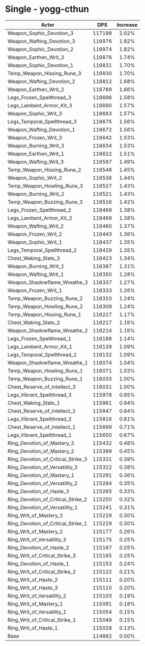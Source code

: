 # Single - yogg-cthun
| Actor | DPS | Increase |
|---|:---:|:---:|
|Weapon_Sophic_Devotion_3|117198|2.02%|
|Weapon_Wafting_Devotion_3|116976|1.82%|
|Weapon_Sophic_Devotion_2|116974|1.82%|
|Weapon_Earthen_Writ_3|116876|1.74%|
|Weapon_Sophic_Devotion_1|116831|1.70%|
|Temp_Weapon_Hissing_Rune_3|116830|1.70%|
|Weapon_Wafting_Devotion_2|116812|1.68%|
|Weapon_Earthen_Writ_2|116789|1.66%|
|Legs_Frozen_Spellthread_3|116696|1.58%|
|Legs_Lambent_Armor_Kit_3|116690|1.57%|
|Weapon_Sophic_Writ_3|116683|1.57%|
|Legs_Temporal_Spellthread_3|116675|1.56%|
|Weapon_Wafting_Devotion_1|116672|1.56%|
|Weapon_Frozen_Writ_3|116642|1.53%|
|Weapon_Burning_Writ_3|116634|1.53%|
|Weapon_Earthen_Writ_1|116622|1.51%|
|Weapon_Wafting_Writ_3|116597|1.49%|
|Temp_Weapon_Hissing_Rune_2|116548|1.45%|
|Weapon_Sophic_Writ_2|116536|1.44%|
|Temp_Weapon_Howling_Rune_3|116527|1.43%|
|Weapon_Burning_Writ_2|116521|1.43%|
|Temp_Weapon_Buzzing_Rune_3|116516|1.42%|
|Legs_Frozen_Spellthread_2|116469|1.38%|
|Legs_Lambent_Armor_Kit_2|116469|1.38%|
|Weapon_Wafting_Writ_2|116460|1.37%|
|Weapon_Frozen_Writ_2|116443|1.36%|
|Weapon_Sophic_Writ_1|116437|1.35%|
|Legs_Temporal_Spellthread_2|116429|1.35%|
|Chest_Waking_Stats_3|116423|1.34%|
|Weapon_Burning_Writ_1|116387|1.31%|
|Weapon_Wafting_Writ_1|116350|1.28%|
|Weapon_Shadowflame_Wreathe_3|116337|1.27%|
|Weapon_Frozen_Writ_1|116333|1.26%|
|Temp_Weapon_Buzzing_Rune_2|116310|1.24%|
|Temp_Weapon_Howling_Rune_2|116309|1.24%|
|Temp_Weapon_Hissing_Rune_1|116227|1.17%|
|Chest_Waking_Stats_2|116217|1.16%|
|Weapon_Shadowflame_Wreathe_2|116214|1.16%|
|Legs_Frozen_Spellthread_1|116188|1.14%|
|Legs_Lambent_Armor_Kit_1|116139|1.09%|
|Legs_Temporal_Spellthread_1|116132|1.09%|
|Weapon_Shadowflame_Wreathe_1|116074|1.04%|
|Temp_Weapon_Howling_Rune_1|116071|1.03%|
|Temp_Weapon_Buzzing_Rune_1|116033|1.00%|
|Chest_Reserve_of_Intellect_3|116031|1.00%|
|Legs_Vibrant_Spellthread_3|115978|0.95%|
|Chest_Waking_Stats_1|115961|0.94%|
|Chest_Reserve_of_Intellect_2|115847|0.84%|
|Legs_Vibrant_Spellthread_2|115816|0.81%|
|Chest_Reserve_of_Intellect_1|115699|0.71%|
|Legs_Vibrant_Spellthread_1|115650|0.67%|
|Ring_Devotion_of_Mastery_3|115432|0.48%|
|Ring_Devotion_of_Mastery_2|115399|0.45%|
|Ring_Devotion_of_Critical_Strike_3|115331|0.39%|
|Ring_Devotion_of_Versatility_3|115322|0.38%|
|Ring_Devotion_of_Mastery_1|115291|0.36%|
|Ring_Devotion_of_Versatility_2|115284|0.35%|
|Ring_Devotion_of_Haste_3|115265|0.33%|
|Ring_Devotion_of_Critical_Strike_2|115250|0.32%|
|Ring_Devotion_of_Versatility_1|115241|0.31%|
|Ring_Writ_of_Mastery_3|115229|0.30%|
|Ring_Devotion_of_Critical_Strike_1|115229|0.30%|
|Ring_Writ_of_Mastery_2|115177|0.26%|
|Ring_Writ_of_Versatility_3|115175|0.25%|
|Ring_Devotion_of_Haste_2|115167|0.25%|
|Ring_Writ_of_Critical_Strike_3|115165|0.25%|
|Ring_Devotion_of_Haste_1|115153|0.24%|
|Ring_Writ_of_Critical_Strike_2|115122|0.21%|
|Ring_Writ_of_Haste_2|115111|0.20%|
|Ring_Writ_of_Haste_3|115110|0.20%|
|Ring_Writ_of_Versatility_2|115103|0.19%|
|Ring_Writ_of_Mastery_1|115091|0.18%|
|Ring_Writ_of_Versatility_1|115054|0.15%|
|Ring_Writ_of_Critical_Strike_1|115049|0.15%|
|Ring_Writ_of_Haste_1|115028|0.13%|
|Base|114882|0.00%|
